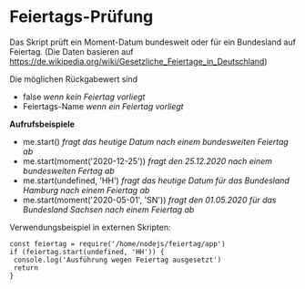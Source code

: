 # Feiertags-Prüfung

Das Skript prüft ein Moment-Datum bundesweit oder für ein Bundesland auf Feiertag.
(Die Daten basieren auf https://de.wikipedia.org/wiki/Gesetzliche_Feiertage_in_Deutschland)
 
Die möglichen Rückgabewert sind 
* false *wenn kein Feiertag vorliegt*
* Feiertags-Name *wenn ein Feiertag vorliegt*

**Aufrufsbeispiele**
* me.start() *fragt das heutige Datum nach einem bundesweiten Feiertag ab*
* me.start(moment('2020-12-25')) *fragt den 25.12.2020 nach einem bundesweiten Fertag ab*
* me.start(undefined, 'HH') *fragt das heutige Datum für das Bundesland Hamburg nach einem Feiertag ab*
* me.start(moment('2020-05-01', 'SN')) *fragt den 01.05.2020 für das Bundesland Sachsen nach einem Feiertag ab*
 
Verwendungsbeispiel in externen Skripten:

    const feiertag = require('/home/nodejs/feiertag/app')
    if (feiertag.start(undefined, 'HH')) {
     console.log('Ausführung wegen Feiertag ausgesetzt')
     return
    }
